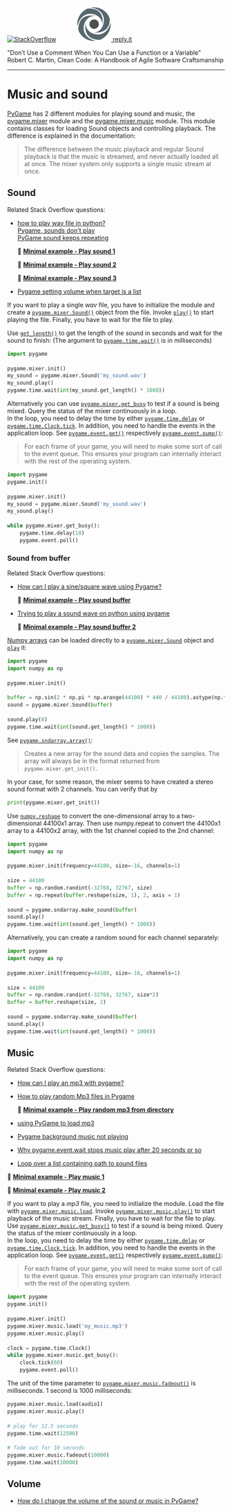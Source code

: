 [![StackOverflow](https://stackexchange.com/users/flair/7322082.png)](https://stackoverflow.com/users/5577765/rabbid76?tab=profile) &nbsp;&nbsp;&nbsp;&nbsp;&nbsp;&nbsp;&nbsp;&nbsp;&nbsp;&nbsp; [![reply.it](../../resource/logo/Repl_it_logo_80.png) reply.it](https://repl.it/repls/folder/PyGame%20Examples)

"Don’t Use a Comment When You Can Use a Function or a Variable"  
Robert C. Martin, Clean Code: A Handbook of Agile Software Craftsmanship

---

# Music and sound

[PyGame](https://www.pygame.org/news) has 2 different modules for playing sound and music, the [pygame.mixer](https://www.pygame.org/docs/ref/mixer.html) module and the [pygame.mixer.music](https://www.pygame.org/docs/ref/music.html) module. This module contains classes for loading Sound objects and controlling playback. The difference is explained in the documentation:

> The difference between the music playback and regular Sound playback is that the music is streamed, and never actually loaded all at once. The mixer system only supports a single music stream at once.

## Sound

Related Stack Overflow questions:

- [how to play wav file in python?](https://stackoverflow.com/questions/17657103/how-to-play-wav-file-in-python)  
  [Pygame, sounds don't play](https://stackoverflow.com/questions/2936914/pygame-sounds-dont-play/64521581#64521581)  
  [PyGame sound keeps repeating](https://stackoverflow.com/questions/60013591/pygame-sound-keeps-repeating/60015169#60015169)

  :scroll: **[Minimal example - Play sound 1](../../examples/minimal_examples/pygame_minimal_mixer_sound_1.py)**

  :scroll: **[Minimal example - Play sound 2](../../examples/minimal_examples/pygame_minimal_mixer_sound_2.py)**

  :scroll: **[Minimal example - Play sound 3](../../examples/minimal_examples/pygame_minimal_mixer_sound_2.py)**

- [Pygame setting volume when target is a list](https://stackoverflow.com/questions/63099024/pygame-setting-volume-when-target-is-a-list/63099061#63099061)

If you want to play a single _wav_ file, you have to initialize the module and create a [`pygame.mixer.Sound()`](https://www.pygame.org/docs/ref/mixer.html#pygame.mixer.Sound) object from the file. Invoke [`play()`](https://www.pygame.org/docs/ref/mixer.html#pygame.mixer.Sound.play) to start playing the file. Finally, you have to wait for the file to play.

Use [`get_length()`](https://www.pygame.org/docs/ref/mixer.html#pygame.mixer.Sound.get_length) to get the length of the sound in seconds and wait for the sound to finish: 
(The argument to [`pygame.time.wait()`](https://www.pygame.org/docs/ref/time.html#pygame.time.wait) is in milliseconds)

```py
import pygame

pygame.mixer.init()
my_sound = pygame.mixer.Sound('my_sound.wav')
my_sound.play()
pygame.time.wait(int(my_sound.get_length() * 1000))
```

Alternatively you can use [`pygame.mixer.get_busy`](https://www.pygame.org/docs/ref/mixer.html#pygame.mixer.Sound.play) to test if a sound is being mixed. Query the status of the mixer continuously in a loop.  
In the loop, you need to delay the time by either [`pygame.time.delay`](https://www.pygame.org/docs/ref/time.html#pygame.time.delay) or [`pygame.time.Clock.tick`](https://www.pygame.org/docs/ref/time.html#pygame.time.Clock.tick). In addition, you need to handle the events in the application loop. See [`pygame.event.get()`](https://www.pygame.org/docs/ref/event.html#pygame.event.get) respectively [`pygame.event.pump()`](https://www.pygame.org/docs/ref/event.html#pygame.event.pump):

> For each frame of your game, you will need to make some sort of call to the event queue. This ensures your program can internally interact with the rest of the operating system.

```py
import pygame
pygame.init()

pygame.mixer.init()
my_sound = pygame.mixer.Sound('my_sound.wav')
my_sound.play()

while pygame.mixer.get_busy():
    pygame.time.delay(10)
    pygame.event.poll()
```

### Sound from buffer

Related Stack Overflow questions:

- [How can I play a sine/square wave using Pygame?](https://stackoverflow.com/questions/63980583/how-can-i-play-a-sine-square-wave-using-pygame/63980631#63980631)

  :scroll: **[Minimal example - Play sound buffer](../../examples/minimal_examples/pygame_minimal_mixer_sound_buffer.py)**

- [Trying to play a sound wave on python using pygame](https://stackoverflow.com/questions/64950167/trying-to-play-a-sound-wave-on-python-using-pygame/64951687#64951687)

  :scroll: **[Minimal example - Play sound buffer 2](../../examples/minimal_examples/pygame_minimal_mixer_sound_buffer_2.py)**

[Numpy arrays](https://numpy.org/doc/stable/reference/generated/numpy.array.html) can be loaded directly to a [`pygame.mixer.Sound`](https://www.pygame.org/docs/ref/mixer.html#pygame.mixer.Sound) object and [`play`](https://www.pygame.org/docs/ref/mixer.html#pygame.mixer.Sound.play) it:

```py
import pygame
import numpy as np

pygame.mixer.init()

buffer = np.sin(2 * np.pi * np.arange(44100) * 440 / 44100).astype(np.float32)
sound = pygame.mixer.Sound(buffer)

sound.play(0)
pygame.time.wait(int(sound.get_length() * 1000))
```

See [`pygame.sndarray.array()`](https://www.pygame.org/docs/ref/sndarray.html#pygame.sndarray.array):

> Creates a new array for the sound data and copies the samples. The array will always be in the format returned from `pygame.mixer.get_init()`.

In your case, for some reason, the mixer seems to have created a stereo sound format with 2 channels. You can verify that by 

```py
print(pygame.mixer.get_init())
```

Use [`numpy.reshape`](https://numpy.org/doc/stable/reference/generated/numpy.reshape.html) to convert the one-dimensional array to a two-dimensional 44100x1 array. Then use numpy.repeat to convert the 44100x1 array to a 44100x2 array, with the 1st channel copied to the 2nd channel:

```py
import pygame
import numpy as np

pygame.mixer.init(frequency=44100, size=-16, channels=1)

size = 44100
buffer = np.random.randint(-32768, 32767, size)
buffer = np.repeat(buffer.reshape(size, 1), 2, axis = 1)

sound = pygame.sndarray.make_sound(buffer)
sound.play()
pygame.time.wait(int(sound.get_length() * 1000))
```

Alternatively, you can create a random sound for each channel separately:

```py
import pygame
import numpy as np

pygame.mixer.init(frequency=44100, size=-16, channels=1)

size = 44100
buffer = np.random.randint(-32768, 32767, size*2)
buffer = buffer.reshape(size, 2)

sound = pygame.sndarray.make_sound(buffer)
sound.play()
pygame.time.wait(int(sound.get_length() * 1000))
```

## Music

Related Stack Overflow questions:

- [How can I play an mp3 with pygame?](https://stackoverflow.com/questions/7746263/how-can-i-play-an-mp3-with-pygame/64521533#64521533)

- [How to play random Mp3 files in Pygame](https://stackoverflow.com/questions/60250171/how-to-play-random-mp3-files-in-pygame/60250258#60250258)

  :scroll: **[Minimal example - Play random mp3 from directory](../../examples/minimal_examples/pygame_minimal_mixer_music_random.py)**

- [using PyGame to load mp3](https://stackoverflow.com/questions/58569476/using-pygame-to-load-mp3/58569531#58569531)
- [Pygame background music not playing](https://stackoverflow.com/questions/56572662/pygame-background-music-not-playing/56573636#56573636)
- [Why pygame.event.wait stops music play after 20 seconds or so](https://stackoverflow.com/questions/61389698/why-pygame-event-wait-stops-music-play-after-20-seconds-or-so/61390284#61390284)
- [Loop over a list containing path to sound files](https://stackoverflow.com/questions/63488105/loop-over-a-list-containing-path-to-sound-files/63488275#63488275)

:scroll: **[Minimal example - Play music 1](../../examples/minimal_examples/pygame_minimal_mixer_music_1.py)**

:scroll: **[Minimal example - Play music 2](../../examples/minimal_examples/pygame_minimal_mixer_music_2.py)**

If you want to play a _mp3_ file, you need to initialize the module. Load the file with [`pygame.mixer.music.load`](https://www.pygame.org/docs/ref/music.html#pygame.mixer.music.load). Invoke [`pygame.mixer.music.play()`](https://www.pygame.org/docs/ref/mixer.html#pygame.mixer.Sound.play) to start playback of the music stream. Finally, you have to wait for the file to play.  
Use [`pygame.mixer.music.get_busy()`](https://www.pygame.org/docs/ref/music.html#pygame.mixer.music.get_busy) to test if a sound is being mixed. Query the status of the mixer continuously in a loop.  
In the loop, you need to delay the time by either [`pygame.time.delay`](https://www.pygame.org/docs/ref/time.html#pygame.time.delay) or [`pygame.time.Clock.tick`](https://www.pygame.org/docs/ref/time.html#pygame.time.Clock.tick). In addition, you need to handle the events in the application loop. See [`pygame.event.get()`](https://www.pygame.org/docs/ref/event.html#pygame.event.get) respectively [`pygame.event.pump()`](https://www.pygame.org/docs/ref/event.html#pygame.event.pump):

> For each frame of your game, you will need to make some sort of call to the event queue. This ensures your program can internally interact with the rest of the operating system.

```py
import pygame
pygame.init()

pygame.mixer.init()
pygame.mixer.music.load('my_music.mp3')
pygame.mixer.music.play()

clock = pygame.time.Clock()
while pygame.mixer.music.get_busy():
    clock.tick(60)
    pygame.event.poll()
```

The unit of the time parameter to [`pygame.mixer.music.fadeout()`](https://www.pygame.org/docs/ref/time.html) is milliseconds. 1 second is 1000 milliseconds:

```py
pygame.mixer.music.load(audio1)
pygame.mixer.music.play()

# play for 12.5 seconds
pygame.time.wait(12500)

# fade out for 10 seconds
pygame.mixer.music.fadeout(10000)
pygame.time.wait(10000)
```

## Volume

- [How do I change the volume of the sound or music in PyGame?](https://stackoverflow.com/questions/65247656/how-do-i-change-the-volume-of-the-sound-or-music-in-pygame/65248188#65248188)